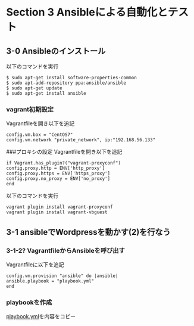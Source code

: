 # Section 3 Ansibleによる自動化とテスト

## 3-0 Ansibleのインストール

以下のコマンドを実行
```
$ sudo apt-get install software-properties-common
$ sudo apt-add-repository ppa:ansible/ansible
$ sudo apt-get update
$ sudo apt-get install ansible
```

### vagrant初期設定
Vagrantfileを開き以下を追記
```
config.vm.box = "CentOS7"
config.vm.network "private_network", ip:"192.168.56.133"
```

###プロキシの設定
Vagrantfileを開き以下を追記

```
if Vagrant.has_plugin?("vagrant-proxyconf")
config.proxy.http = ENV['http_proxy']
config.proxy.https = ENV['https_proxy']
config.proxy.no_proxy = ENV['no_proxy'] 
end

```
以下のコマンドを実行
```
vagrant plugin install vagrant-proxyconf
vagrant plugin install vagrant-vbguest
```

## 3-1 ansibleでWordpressを動かす(2)を行なう

### 3-1-2? VagrantfileからAnsibleを呼び出す
Vagrantfileに以下を追記
```
config.vm.provision "ansible" do |ansible|
ansible.playbook = "playbook.yml"
end
```
### playbookを作成
[playbook.yml](playbook.yml)を内容をコピー

